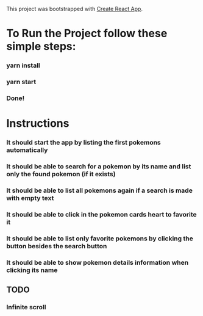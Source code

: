 This project was bootstrapped with [Create React App](https://github.com/facebook/create-react-app).

# To Run the Project follow these simple steps:

### yarn install

### yarn start

### Done!

# Instructions

### It should start the app by listing the first pokemons automatically

### It should be able to search for a pokemon by its name and list only the found pokemon (if it exists)

### It should be able to list all pokemons again if a search is made with empty text

### It should be able to click in the pokemon cards heart to favorite it

### It should be able to list only favorite pokemons by clicking the button besides the search button

### It should be able to show pokemon details information when clicking its name

## TODO

### Infinite scroll
